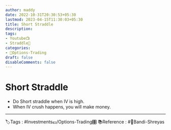 ```yaml
---
author: maddy
date: 2022-10-31T20:30:53+05:30
lastmod: 2023-04-15T11:30:03+05:30
title: Short Straddle
description: 
tags:
- Youtube📺
- Straddle🎠 
categories: 
- 🤹Options-Trading
draft: false
disableComments: false
---
```

# Short Straddle
- Do Short straddle when IV is high.
- When IV crush happens, you will make money.

---
🏷️Tags : #Investments💷/Options-Trading🎛️ 
📚Reference : #🧔Bandi-Shreyas 

